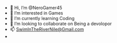 - 👋 Hi, I’m @NeroGamer45
- 👀 I’m interested in Games
- 🌱 I’m currently learning Coding
- 💞️ I’m looking to collaborate on Being a devolopor
- 📫 SwimInTheRiverNile@Gmail.com
- 

<!---
NeroGamer45/NeroGamer45 is a ✨ special ✨ repository because its `README.md` (this file) appears on your GitHub profile.
You can click the Preview link to take a look at your changes.
--->

